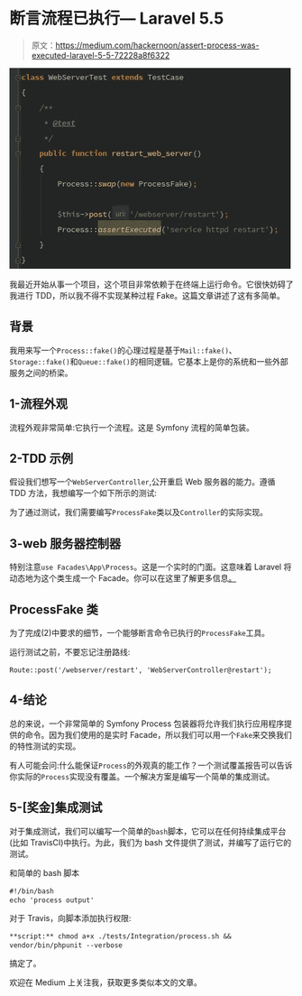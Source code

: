 # 断言流程已执行— Laravel 5.5

> 原文：<https://medium.com/hackernoon/assert-process-was-executed-laravel-5-5-72228a8f6322>

![](img/9cc0c7de64b1a9e2260110aca1c8923f.png)

我最近开始从事一个项目，这个项目非常依赖于在终端上运行命令。它很快妨碍了我进行 TDD，所以我不得不实现某种过程 Fake。这篇文章讲述了这有多简单。

## 背景

我用来写一个`Process::fake()`的心理过程是基于`Mail::fake()`、`Storage::fake()`和`Queue::fake()`的相同逻辑。它基本上是你的系统和一些外部服务之间的桥梁。

## 1-流程外观

流程外观非常简单:它执行一个流程。这是 Symfony 流程的简单包装。

## 2-TDD 示例

假设我们想写一个`WebServerController`,公开重启 Web 服务器的能力。遵循 TDD 方法，我想编写一个如下所示的测试:

为了通过测试，我们需要编写`ProcessFake`类以及`Controller`的实际实现。

## 3-web 服务器控制器

特别注意`use Facades\App\Process`。这是一个实时的门面。这意味着 Laravel 将动态地为这个类生成一个 Facade。你可以在这里了解更多信息[。](/@taylorotwell/expressive-code-real-time-facades-41c442914291)

## ProcessFake 类

为了完成(2)中要求的细节，一个能够断言命令已执行的`ProcessFake`工具。

运行测试之前，不要忘记注册路线:

```
Route::post('/webserver/restart', 'WebServerController@restart');
```

## 4-结论

总的来说，一个非常简单的 Symfony Process 包装器将允许我们执行应用程序提供的命令。因为我们使用的是实时 Facade，所以我们可以用一个`Fake`来交换我们的特性测试的实现。

有人可能会问:什么能保证`Process`的外观真的能工作？一个测试覆盖报告可以告诉你实际的`Process`实现没有覆盖。一个解决方案是编写一个简单的集成测试。

## 5-[奖金]集成测试

对于集成测试，我们可以编写一个简单的`bash`脚本，它可以在任何持续集成平台(比如 TravisCI)中执行。为此，我们为 bash 文件提供了测试，并编写了运行它的测试。

和简单的 bash 脚本

```
#!/bin/bash
echo 'process output'
```

对于 Travis，向脚本添加执行权限:

```
**script:** chmod a+x ./tests/Integration/process.sh && vendor/bin/phpunit --verbose
```

搞定了。

欢迎在 Medium 上关注我，获取更多类似本文的文章。